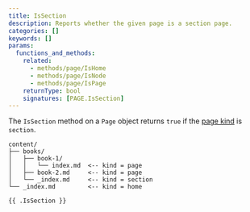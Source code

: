 ```yaml
---
title: IsSection
description: Reports whether the given page is a section page.
categories: []
keywords: []
params:
  functions_and_methods:
    related:
      - methods/page/IsHome
      - methods/page/IsNode
      - methods/page/IsPage
    returnType: bool
    signatures: [PAGE.IsSection]
---
```


The `IsSection` method on a `Page` object returns `true` if the [page kind](g) is `section`.

```text
content/
├── books/
│   ├── book-1/
│   │   └── index.md  <-- kind = page
│   ├── book-2.md     <-- kind = page
│   └── _index.md     <-- kind = section
└── _index.md         <-- kind = home
```

```go-html-template
{{ .IsSection }}
```
